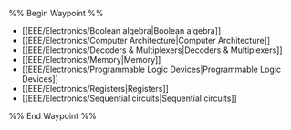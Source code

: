 %% Begin Waypoint %%
- [[EEE/Electronics/Boolean algebra|Boolean algebra]]
- [[EEE/Electronics/Computer Architecture|Computer Architecture]]
- [[EEE/Electronics/Decoders & Multiplexers|Decoders & Multiplexers]]
- [[EEE/Electronics/Memory|Memory]]
- [[EEE/Electronics/Programmable Logic Devices|Programmable Logic Devices]]
- [[EEE/Electronics/Registers|Registers]]
- [[EEE/Electronics/Sequential circuits|Sequential circuits]]

%% End Waypoint %%